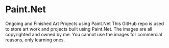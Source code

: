 # Paint.Net
Ongoing and Finished Art Projects using Paint.Net
This GitHub repo is used to store art work and projects built using Paint.Net. The images are all copyrighted and owned by me. You cannot use the images for commercial reasons, only learning ones.
